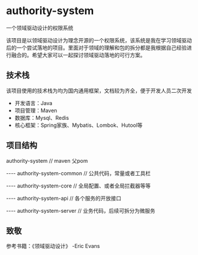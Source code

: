 # authority-system
一个领域驱动设计的权限系统

该项目是以领域驱动设计为理念开源的一个权限系统，该系统是我在学习领域驱动后的一个尝试落地的项目。里面对于领域的理解和包的拆分都是我根据自己经验进行融合的。希望大家可以一起探讨领域驱动落地的可行方案。



## 技术栈

该项目使用的技术栈为均为国内通用框架，文档较为齐全，便于开发人员二次开发

- 开发语言：Java
- 项目管理：Maven
- 数据库：Mysql、Redis
- 核心框架：Spring家族、Mybatis、Lombok、Hutool等



## 项目结构

authority-system // maven 父pom

---- authority-system-common  // 公共代码，常量或者工具栏

---- authority-system-core  // 全局配置、或者全局拦截器等等

---- authority-system-api  // 各个服务的开放接口

---- authority-system-server  // 业务代码，后续可拆分为微服务





## 致敬

参考书籍：《领域驱动设计》 -Eric Evans

